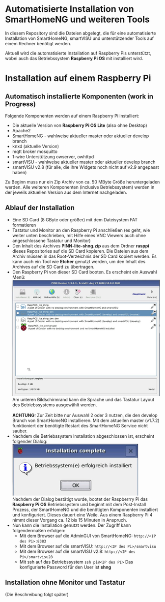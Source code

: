 
# Automatisierte Installation von SmartHomeNG und weiteren Tools

In diesem Repository sind die Dateien abgelegt, die für eine automatisierte Installation von SmartHomeNG, smartVISU und unterstützender Tools auf einem Rechner benötigt werden.

Aktuell wird die automatisierte Installation auf Raspberry Pis unterstützt, wobei auch das Betriebssystem  **Raspberry Pi OS** mit installiert wird.


# Installation auf einem Raspberry Pi

## Automatisch installierte Komponenten (work in Progress)

Folgende Komponenten werden auf einem Raspberry Pi installiert:

- Die aktuelle Version von  **Raspberry Pi OS Lite** (also ohne Desktop)
- Apache2
- SmartHomeNG - wahlweise aktueller master oder aktueller develop branch
- knxd (aktuelle Version)
- mqtt broker mosquitto
- 1-wire Unterstützung owserver, owhttpd
- smartVISU - wahlweise aktueller master oder aktueller develop branch
- smartVISU v2.8 (für alle, die ihre Widgets noch nicht auf v2.9 angepasst haben)

Zu Beginn muss nur ein Zip Archiv von ca. 50 MByte Größe heruntergeladen werden. Alle weiteren Komponenten (inclusive Betriebssystem) werden in der jeweils aktuellen Version aus dem Internet nachgeladen.

## Ablauf der Installation

- Eine SD Card (8 GByte oder größer) mit dem Dateisystem FAT formatieren
- Tastatur und Monitor an den Raspberry Pi anschließen (es geht, wie weiter unten beschrieben, mit Hilfe eines VNC Viewers auch ohne angeschlossene Tastatur und Monitor)
- Den Inhalt des Archives **PINN-lite-shng.zip** aus dem Ordner **rasppi** dieses Repositories auf die SD Card kopieren. Die Dateien aus dem Archiv müssen in das Root-Verzeichnis der SD Card kopiert werden. Es kann auch ein Tool wie **Etcher** genutzt werden, um den Inhalt des Archives auf die SD Card zu übertragen.
- Den Raspberry Pi von dieser SD Card booten. Es erscheint ein Auswahl Menü:\
![Alt text](doc/images/PINN-menu.jpg?raw=true "PINN Menü")\
Am unteren Bildschirmrand kann die Sprache und das Tastatur Layout des Betriebssystems ausgewählt werden.\
\
**ACHTUNG:** Zur Zeit bitte nur Auswahl 2 oder 3 nutzen, die den develop Branch von SmartHomeNG installieren. Mit dem aktuellen master (v1.7.2) funktioniert der benötigte Restart des SmartHomeNG Service nicht sauber.
- Nachdem die Betriebssystem Installation abgeschlossen ist, erscheint folgender Dialog:\
![Alt text](doc/images/PINN-installationcomplete.jpg?raw=true "PINN Installation abgeschlossen")\
Nachdem der Dialog bestätigt wurde, bootet der Raspberrry Pi das **Raspberry Pi OS** Betriebssystem und beginnt mit dem Post-Install Prozess, der SmartHomeNG und die benötigten Komponenten installiert und konfiguriert. Dieses dauert eine Weile. Aus einem Raspberry Pi 4 nimmt dieser Vorgang ca. 12 bis 15 Minuten in Anspruch.
- Nun kann die Installation genutzt werden. Der Zugriff kann folgendermaßen erfolgen:
  - Mit dem Browser auf die AdminGUI von SmartHomeNG: ``http://<IP des Pi>:8383``
  - Mit dem Browser auf die smartVISU: ``http://<IP des Pi>/smartvisu``
  - Mit dem Browser auf die smartVISU v2.8: ``http://<IP des Pi>/smartvisu28``
  - Mit ssh auf das Betriebssystem ``ssh pi@<IP des PI>`` Das konfigurierte Password für den User ist **shng**

## Installation ohne Monitor und Tastatur

(Die Beschreibung folgt später)
